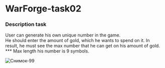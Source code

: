 # WarForge-task02

### Description task
User can generate his own unique number in the game.<br>
He should enter the amount of gold, which he wants to spend on it. In result, he must see the max number that he can get on his amount of gold.<br>
*** Max length his number is 9 symbols.

![Снимок-99](https://user-images.githubusercontent.com/39487464/209468955-e0ac18a6-7440-4a83-aac4-8ad29b0de3ed.JPG)

